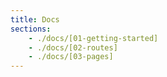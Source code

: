 ```yaml
---
title: Docs
sections:
    - ./docs/[01-getting-started]
    - ./docs/[02-routes]
    - ./docs/[03-pages]
---
```

